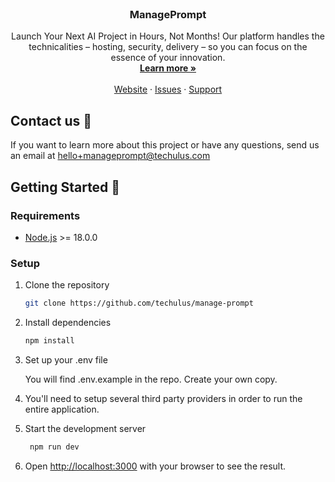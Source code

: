 <p align="center" style="margin-top: 120px">
  <h3 align="center">ManagePrompt</h3>

  <p align="center">
    Launch Your Next AI Project in Hours, Not Months! Our platform handles the technicalities – hosting, security, delivery – so you can focus on the essence of your innovation.
    <br />
    <a href="https://manageprompt.com"><strong>Learn more »</strong></a>
    <br />
    <br />
    <a href="https://manageprompt.com">Website</a>
    ·
    <a href="https://github.com/techulus/manage-prompt/issues">Issues</a>
    ·
    <a href="https://techulus.atlassian.net/servicedesk/customer/portal/5">Support</a>
  </p>
</p>

## Contact us 💌 

If you want to learn more about this project or have any questions, send us an email at [hello+manageprompt@techulus.com](mailto:hello+manageprompt@techulus.com)

## Getting Started 🚀

### Requirements

- [Node.js](https://nodejs.org/en/) >= 18.0.0

### Setup

1. Clone the repository

   ```sh
   git clone https://github.com/techulus/manage-prompt
   ```

2. Install dependencies

   ```sh
   npm install
   ```

3. Set up your .env file

   You will find .env.example in the repo. Create your own copy.

4. You'll need to setup several third party providers in order to run the entire application.

5. Start the development server

   ```sh
    npm run dev
   ```

6. Open [http://localhost:3000](http://localhost:3000) with your browser to see
   the result.
